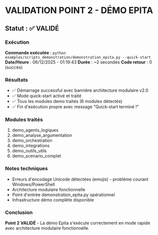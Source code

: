 # VALIDATION POINT 2 - DÉMO EPITA

## Statut : ✅ VALIDÉ

### Exécution
**Commande exécutée** : `python examples/scripts_demonstration/demonstration_epita.py --quick-start`
**Date/Heure** : 06/12/2025 - 01:19:43
**Durée** : ~2 secondes
**Code retour** : 0 (succès)

### Résultats
- ✅ Démarrage successful avec bannière architecture modulaire v2.0
- ✅ Mode quick-start activé et traité
- ✅ Tous les modules demo traités (6 modules détectés)
- ✅ Fin d'exécution propre avec message "Quick-start terminé !"

### Modules traités
1. demo_agents_logiques
2. demo_analyse_argumentation  
3. demo_orchestration
4. demo_integrations
5. demo_outils_utils
6. demo_scenario_complet

### Notes techniques
- Erreurs d'encodage Unicode détectées (emojis) - problème courant Windows/PowerShell
- Architecture modulaire fonctionnelle
- Point d'entrée demonstration_epita.py opérationnel
- Infrastructure démo complète disponible

### Conclusion
**Point 2 VALIDÉ** - La démo Epita s'exécute correctement en mode rapide avec architecture modulaire fonctionnelle.